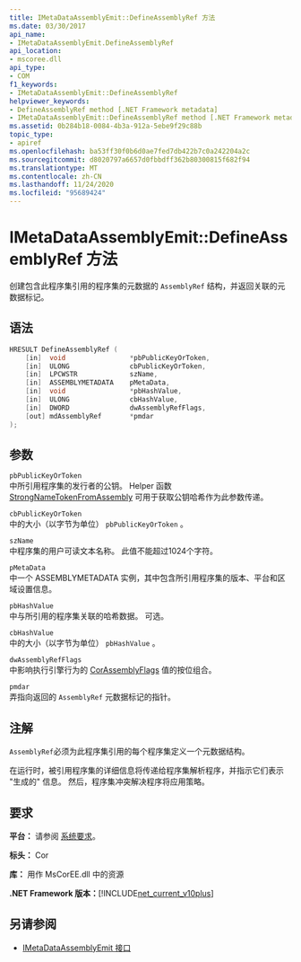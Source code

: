 ```yaml
---
title: IMetaDataAssemblyEmit::DefineAssemblyRef 方法
ms.date: 03/30/2017
api_name:
- IMetaDataAssemblyEmit.DefineAssemblyRef
api_location:
- mscoree.dll
api_type:
- COM
f1_keywords:
- IMetaDataAssemblyEmit::DefineAssemblyRef
helpviewer_keywords:
- DefineAssemblyRef method [.NET Framework metadata]
- IMetaDataAssemblyEmit::DefineAssemblyRef method [.NET Framework metadata]
ms.assetid: 0b284b18-0084-4b3a-912a-5ebe9f29c88b
topic_type:
- apiref
ms.openlocfilehash: ba53ff30f0b6d0ae7fed7db422b7c0a242204a2c
ms.sourcegitcommit: d8020797a6657d0fbbdff362b80300815f682f94
ms.translationtype: MT
ms.contentlocale: zh-CN
ms.lasthandoff: 11/24/2020
ms.locfileid: "95689424"
---
```

# <a name="imetadataassemblyemitdefineassemblyref-method"></a>IMetaDataAssemblyEmit::DefineAssemblyRef 方法

创建包含此程序集引用的程序集的元数据的 `AssemblyRef` 结构，并返回关联的元数据标记。  
  
## <a name="syntax"></a>语法  
  
```cpp  
HRESULT DefineAssemblyRef (  
    [in]  void                *pbPublicKeyOrToken,  
    [in]  ULONG               cbPublicKeyOrToken,  
    [in]  LPCWSTR             szName,  
    [in]  ASSEMBLYMETADATA    pMetaData,  
    [in]  void                *pbHashValue,  
    [in]  ULONG               cbHashValue,  
    [in]  DWORD               dwAssemblyRefFlags,  
    [out] mdAssemblyRef       *pmdar  
);  
```  
  
## <a name="parameters"></a>参数  

 `pbPublicKeyOrToken`  
 中所引用程序集的发行者的公钥。 Helper 函数 [StrongNameTokenFromAssembly](../strong-naming/strongnametokenfromassembly-function.md) 可用于获取公钥哈希作为此参数传递。  
  
 `cbPublicKeyOrToken`  
 中的大小（以字节为单位） `pbPublicKeyOrToken` 。  
  
 `szName`  
 中程序集的用户可读文本名称。 此值不能超过1024个字符。  
  
 `pMetaData`  
 中一个 ASSEMBLYMETADATA 实例，其中包含所引用程序集的版本、平台和区域设置信息。  
  
 `pbHashValue`  
 中与所引用的程序集关联的哈希数据。 可选。  
  
 `cbHashValue`  
 中的大小（以字节为单位） `pbHashValue` 。  
  
 `dwAssemblyRefFlags`  
 中影响执行引擎行为的 [CorAssemblyFlags](corassemblyflags-enumeration.md) 值的按位组合。  
  
 `pmdar`  
 弄指向返回的 `AssemblyRef` 元数据标记的指针。  
  
## <a name="remarks"></a>注解  

 `AssemblyRef`必须为此程序集引用的每个程序集定义一个元数据结构。  
  
 在运行时，被引用程序集的详细信息将传递给程序集解析程序，并指示它们表示 "生成的" 信息。 然后，程序集冲突解决程序将应用策略。  
  
## <a name="requirements"></a>要求  

 **平台：** 请参阅 [系统要求](../../get-started/system-requirements.md)。  
  
 **标头：** Cor  
  
 **库：** 用作 MsCorEE.dll 中的资源  
  
 **.NET Framework 版本：**[!INCLUDE[net_current_v10plus](../../../../includes/net-current-v10plus-md.md)]  
  
## <a name="see-also"></a>另请参阅

- [IMetaDataAssemblyEmit 接口](imetadataassemblyemit-interface.md)
